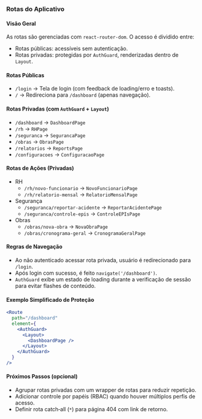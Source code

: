 ### Rotas do Aplicativo

#### Visão Geral
As rotas são gerenciadas com `react-router-dom`. O acesso é dividido entre:
- Rotas públicas: acessíveis sem autenticação.
- Rotas privadas: protegidas por `AuthGuard`, renderizadas dentro de `Layout`.

#### Rotas Públicas
- `/login` → Tela de login (com feedback de loading/erro e toasts).
- `/` → Redireciona para `/dashboard` (apenas navegação).

#### Rotas Privadas (com `AuthGuard` + `Layout`)
- `/dashboard` → `DashboardPage`
- `/rh` → `RHPage`
- `/seguranca` → `SegurancaPage`
- `/obras` → `ObrasPage`
- `/relatorios` → `ReportsPage`
- `/configuracoes` → `ConfiguracaoPage`

#### Rotas de Ações (Privadas)
- RH
  - `/rh/novo-funcionario` → `NovoFuncionarioPage`
  - `/rh/relatorio-mensal` → `RelatorioMensalPage`
- Segurança
  - `/seguranca/reportar-acidente` → `ReportarAcidentePage`
  - `/seguranca/controle-epis` → `ControleEPIsPage`
- Obras
  - `/obras/nova-obra` → `NovaObraPage`
  - `/obras/cronograma-geral` → `CronogramaGeralPage`

#### Regras de Navegação
- Ao não autenticado acessar rota privada, usuário é redirecionado para `/login`.
- Após login com sucesso, é feito `navigate('/dashboard')`.
- `AuthGuard` exibe um estado de loading durante a verificação de sessão para evitar flashes de conteúdo.

#### Exemplo Simplificado de Proteção
```jsx
<Route
  path="/dashboard"
  element={
    <AuthGuard>
      <Layout>
        <DashboardPage />
      </Layout>
    </AuthGuard>
  }
/>
```

#### Próximos Passos (opcional)
- Agrupar rotas privadas com um wrapper de rotas para reduzir repetição.
- Adicionar controle por papéis (RBAC) quando houver múltiplos perfis de acesso.
- Definir rota catch‑all (`*`) para página 404 com link de retorno.


